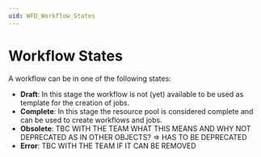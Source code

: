 ```yaml
---
uid: WFD_Workflow_States
---
```


# Workflow States

A workflow can be in one of the following states:

- **Draft**: In this stage the workflow is not (yet) available to be used as template for the creation of jobs.
- **Complete**: In this stage the resource pool is considered complete and can be used to create workflows and jobs.
- **Obsolete**: TBC WITH THE TEAM WHAT THIS MEANS AND WHY NOT DEPRECATED AS IN OTHER OBJECTS? => HAS TO BE DEPRECATED
- **Error**: TBC WITH THE TEAM IF IT CAN BE REMOVED
